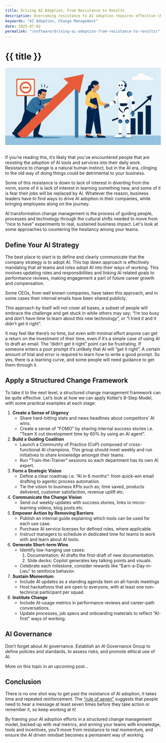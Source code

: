 ```yaml
---
title: Driving AI Adoption, From Resistance to Results
description: Overcoming resistance to AI adoption requires effective change management.
keywords: "AI Adoption, Change Management"
date: 2025-07-02
permalink: "/software/driving-ai-adoption-from-resistance-to-results/"
---
```


# {{ title }} 

<img src="/content-software/images/driving-ai-adoption.webp" alt="Driving AI Adoption, From Resistance to Results" class="article-image-primary" style="max-width: 100%; margin-bottom: 1em; float:none; padding:0;" />

If you’re reading this, it’s likely that you’ve encountered people that are resisting the adoption of AI tools and services into their daily work. Resistance to change is a natural human instinct, but in the AI era, clinging to the old way of doing things could be detrimental to your business.

Some of this resistance is down to lack of interest in diverting from the norm, some of it is lack of interest in learning something new, and some of it is fear their jobs will be replaced by AI. Whatever the reason, business leaders have to find ways to drive AI adoption in their companies, while bringing employees along on the journey.

AI transformation change management is the process of guiding people, processes and technology through the cultural shifts needed to move from “nice to have” experiments to real, sustained business impact. Let's look at some approaches to countering the hesitancy among your teams.

## Define Your AI Strategy

The best place to start is to define and clearly communicate that the company strategy is to adopt AI. This top down approach is effectively mandating that all teams and roles adopt AI into their ways of working. This involves updating roles and responsibilities and linking AI related goals to performance reviews, making engagement a part of future career growth and compensation.

Some CEOs, from well known companies, have taken this approach, and in some cases their internal emails have been shared publicly.

This approach by itself will not cover all bases, a subset of people will embrace the challenge and get stuck in while others may say; “I’m too busy and don’t have time to learn about this new technology”, or “I tried it and it didn’t get it right”. 

It may feel like there’s no time, but even with minimal effort anyone can get a return on the investment of their time, even if it’s a simple case of using AI to draft an email. The “didn’t get it right” point can be frustrating. If someone enters a poor prompt it’s unlikely that AI will “get it right”. A certain amount of trial and error is required to learn how to write a good prompt. So yes, there is a learning curve, and some people will need guidance to get them through it.

## Apply a Structured Change Framework

To take it to the next level, a structured change management framework can be quite effective. Let’s look at how we can apply Kotter’s 8-Step Model, with some practical examples at each stage:

1. **Create a Sense of Urgency**  
   * Share hard-hitting stats and news headlines about competitors’ AI wins.   
   * Create a sense of “FOMO” by sharing internal success stories i.e. “Team X cut development time by 60% by using an AI agent”.  
2. **Build a Guiding Coalition**  
   * Launch a Community of Practice (CoP) composed of cross-functional AI champions. This group should meet weekly and run initiatives to share knowledge amongst their teams.  
   * Run “Train-the-Trainer” sessions so each department has its own AI expert.  
3. **Form a Strategic Vision**  
   * Define a clear roadmap i.e. “AI in 6 months”: from quick-win email drafting to agentic process automation.   
   * Tie the vision to business KPIs such as; time saved, products delivered, customer satisfaction, revenue uplift etc.  
4. **Communicate the Change Vision**   
   * Send out weekly updates with success stories, links to micro-learning videos, blog posts etc.   
5. **Empower Action by Removing Barriers**  
   * Publish an internal guide explaining which tools can be used for each use case.
   * Purchase AI service licenses for defined roles, where applicable.  
   * Instruct managers to schedule in dedicated time for teams to work with and learn about AI tools.
6. **Generate Short-term Wins**   
   * Identify low-hanging use cases:  
     1. Documentation: AI drafts the first-draft of new documentation.   
     2. Slide decks: Copilot generates key talking points and visuals.   
   * Celebrate each milestone, consider rewards like “Earn-a-Day-in-Lieu” to reinforce behavior.  
7. **Sustain Momentum**   
   * Include AI updates as a standing agenda item on all-hands meetings  
   * Host hackathons that are open to everyone, with at least one non-technical participant per squad.   
8. **Institute Change**  
   * Include AI-usage metrics in performance reviews and career-path conversations.   
   * Update processes, job specs and onboarding materials to reflect “AI-first” ways of working.

## AI Governance

Don’t forget about AI governance. Establish an AI Governance Group to define policies and standards, to assess risks, and promote ethical use of AI. 

More on this topic in an upcoming post...

## Conclusion

There is no one shot way to get past the resistance of AI adoption, it takes time and repeated reinforcement. The [“rule of seven”](https://classroomtocorporate.com/2023/10/22/rule-of-7-the-science-of-effective-learning-and-the-value-of-patience/) suggests that people need to hear a message at least seven times before they take action or remember it, so keep working at it!

By framing your AI adoption efforts in a structured change management model, backed up with real metrics, and arming your teams with knowledge, tools and incentives, you’ll move from resistance to real momentum, and ensure the AI driven mindset becomes a permanent way of working.

<div id="comments" class="comments"></div>